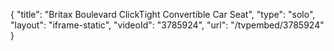 {
    "title": "Britax Boulevard ClickTight Convertible Car Seat",
    "type": "solo",
    "layout": "iframe-static",
    "videoId": "3785924",
    "url": "\/tvpembed\/3785924"
}